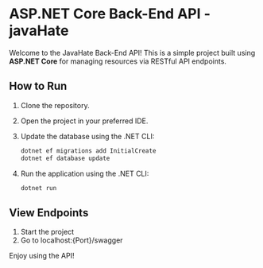# ASP.NET Core Back-End API - javaHate

Welcome to the JavaHate Back-End API! This is a simple project built using **ASP.NET Core** for managing resources via RESTful API endpoints.

## How to Run

1. Clone the repository.
2. Open the project in your preferred IDE.
3. Update the database using the .NET CLI:

    ```bash
    dotnet ef migrations add InitialCreate
    dotnet ef database update
    ```
4. Run the application using the .NET CLI:

    ```bash
    dotnet run
    ```

## View Endpoints

1. Start the project
2. Go to localhost:{Port}/swagger

Enjoy using the API!
